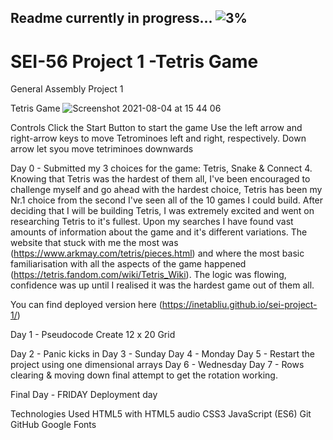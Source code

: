 ## Readme currently in progress... ![3%](https://progress-bar.dev/3)

# SEI-56 Project 1 -Tetris Game
General Assembly Project 1

Tetris Game
![Screenshot 2021-08-04 at 15 44 06](https://user-images.githubusercontent.com/81913593/128994778-b15a9d53-b31b-4b1c-9474-919a13d5c3e4.png)


Controls
Click the Start Button to start the game
Use the left arrow and right-arrow keys to move Tetrominoes left and right, respectively.
Down arrow let syou move tetriminoes downwards

Day 0 - Submitted my 3 choices for the game: Tetris, Snake & Connect 4. Knowing that Tetris was the hardest of them all, I've been encouraged to challenge myself and go ahead with the hardest choice, Tetris has been my Nr.1 choice from the second I've seen all of the 10 games I could build. After deciding that I will be building Tetris, I was extremely excited and went on researching Tetris to it's fullest. Upon my searches I have found vast amounts of information about the game and it's different variations. The website that stuck with me the most was (https://www.arkmay.com/tetris/pieces.html) and where the most basic familiarisation with all the aspects of the game happened (https://tetris.fandom.com/wiki/Tetris_Wiki). The logic was flowing, confidence was up until I realised it was the hardest game out of them all.

You can find deployed version here (https://inetabliu.github.io/sei-project-1/)

Day 1 - Pseudocode
Create 12 x 20 Grid

Day 2 - Panic kicks in
Day 3 - Sunday 
Day 4 - Monday
Day 5 - Restart the project using one dimensional arrays
Day 6 - Wednesday
Day 7 - Rows clearing & moving down final attempt to get the rotation working.

Final Day - FRIDAY 
Deployment day

Technologies Used
HTML5 with HTML5 audio
CSS3
JavaScript (ES6)
Git
GitHub
Google Fonts
